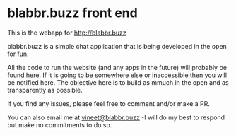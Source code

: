 # blabbr.buzz front end
This is the webapp for http://blabbr.buzz

blabbr.buzz is a simple chat application that is being developed in the open for fun.

All the code to run the website (and any apps in the future) will probably be found here. If it is going to be somewhere else or inaccessible then you will be notified here. The objective here is to build as mmuch in the open and as transparently as possible.

If you find any issues, please feel free to comment and/or make a PR.

You can also email me at vineet@blabbr.buzz -I will do my best to respond but make no commitments to do so.

